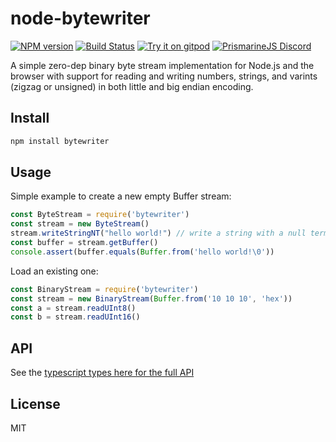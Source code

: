 # node-bytewriter
[![NPM version](https://img.shields.io/npm/v/bytewriter.svg?logo=npm)](http://npmjs.com/package/bytewriter)
[![Build Status](https://img.shields.io/github/actions/workflow/status/extremeheat/node-binarystream/ci.yml.svg?label=CI&logo=github)](https://github.com/extremeheat/node-binarystream/actions?query=workflow%3A%22CI%22)
[![Try it on gitpod](https://img.shields.io/static/v1.svg?label=try&message=on%20gitpod&color=brightgreen&logo=gitpod)](https://gitpod.io/#https://github.com/extremeheat/node-binarystream)
[![PrismarineJS Discord](https://img.shields.io/static/v1.svg?label=PrismarineJS&message=Discord&color=blue&logo=discord)](https://discord.gg/GsEFRM8)

A simple zero-dep binary byte stream implementation for Node.js and the browser with support for reading and writing numbers, strings, and varints (zigzag or unsigned) in both little and big endian encoding.

## Install
```js
npm install bytewriter
```

## Usage

Simple example to create a new empty Buffer stream:

```js
const ByteStream = require('bytewriter')
const stream = new ByteStream()
stream.writeStringNT("hello world!") // write a string with a null term at end
const buffer = stream.getBuffer()
console.assert(buffer.equals(Buffer.from('hello world!\0'))
```

Load an existing one:
```js
const BinaryStream = require('bytewriter')
const stream = new BinaryStream(Buffer.from('10 10 10', 'hex'))
const a = stream.readUInt8()
const b = stream.readUInt16()
```

## API

See the [typescript types here for the full API](https://github.com/extremeheat/node-binarystream/blob/master/index.js)

## License
MIT

